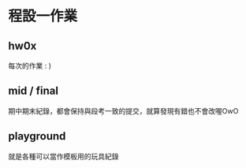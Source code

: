 # 程設一作業

## hw0x

每次的作業 : )

## mid / final

期中期末紀錄，都會保持與段考一致的提交，就算發現有錯也不會改喔OwO

## playground

就是各種可以當作模板用的玩具紀錄